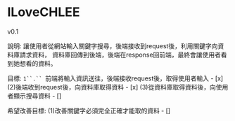 # ILoveCHLEE

v0.1

說明: 
    讓使用者從網站輸入關鍵字搜尋，後端接收到request後，利用關鍵字向資料庫請求資料，
    資料庫回傳到後端，後端在response回前端，最終會讓使用者看到她想看的資料。

目標:
    `1``.`` `前端將輸入資訊送往，後端接收request後，取得使用者輸入 - [x] 
    (2)後端收到request後，向資料庫取得資料 - [x]
    (3)從資料庫取得資料後，向使用者顯示搜尋資料 - []
  
希望改善目標:
    (1)改善關鍵字必須完全正確才能取的資料 - []
